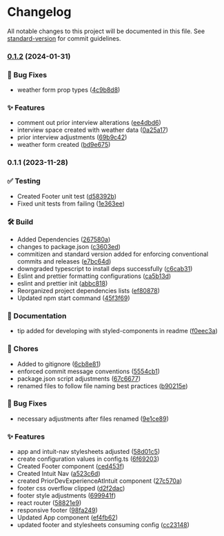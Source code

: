# Changelog

All notable changes to this project will be documented in this file. See [standard-version](https://github.com/conventional-changelog/standard-version) for commit guidelines.

### [0.1.2](https://github.com/matthew9510/craft-front-end/compare/v0.1.1...v0.1.2) (2024-01-31)


### 🐛 Bug Fixes

* weather form prop types ([4c9b8d8](https://github.com/matthew9510/craft-front-end/commit/4c9b8d81ded314428efa2c80b17cea8a6d3d137b))


### ✨ Features

* comment out prior interview alterations ([ee4dbd6](https://github.com/matthew9510/craft-front-end/commit/ee4dbd6d16d9aed5077cb3e71403839587a55527))
* interview space created with weather data ([0a25a17](https://github.com/matthew9510/craft-front-end/commit/0a25a17fa707ac4a40679a1d88aed8a2a1601deb))
* prior interview adjustments ([69b9c42](https://github.com/matthew9510/craft-front-end/commit/69b9c42c31fc425666a22a11e5f495f5101ca335))
* weather form created ([bd9e675](https://github.com/matthew9510/craft-front-end/commit/bd9e675030f0b8b02b66759cba4d8ce2218193d7))

### 0.1.1 (2023-11-28)

### ✅ Testing

- Created Footer unit test ([d58392b](https://github.com/matthew9510/craft-front-end/commit/d58392b52a8262aee7e9e5c5b6ac67afda11cbc1))
- Fixed unit tests from failing ([1e363ee](https://github.com/matthew9510/craft-front-end/commit/1e363ee7fd210078309eb5973ebf008c84604b53))

### 🛠️ Build

- Added Dependencies ([267580a](https://github.com/matthew9510/craft-front-end/commit/267580af77ac407a701eb64e3939ab320e3da2a6))
- changes to package.json ([c3603ed](https://github.com/matthew9510/craft-front-end/commit/c3603edd5d113727ee702832ebf2bb0b3816d1f4))
- commitizen and standard version added for enforcing conventional commits and releases ([e7bc64d](https://github.com/matthew9510/craft-front-end/commit/e7bc64dd24c8d356e8012985692ce53cd1a1a698))
- downgraded typescript to install deps successfully ([c6cab31](https://github.com/matthew9510/craft-front-end/commit/c6cab31d1435d6ddf05c102bff28a2dd01b09896))
- Eslint and prettier formatting configurations ([ca5b13d](https://github.com/matthew9510/craft-front-end/commit/ca5b13dbe8d6b735bb14bc9c777a1e8e28fed1da))
- eslint and prettier init ([abbc818](https://github.com/matthew9510/craft-front-end/commit/abbc818430ba6af40394279fd18c52c0538192c1))
- Reorganized project dependencies lists ([ef80878](https://github.com/matthew9510/craft-front-end/commit/ef8087879d8c0e64696e2b438ee40eb503bbb8c9))
- Updated npm start command ([45f3f69](https://github.com/matthew9510/craft-front-end/commit/45f3f69d1c7a47f602db470cff7ed48ad17c8a0f))

### 📝 Documentation

- tip added for developing with styled-components in readme ([f0eec3a](https://github.com/matthew9510/craft-front-end/commit/f0eec3a49f50c2f4e1e00d834f4ad7fd5e8ff4ef))

### 🚚 Chores

- Added to gitignore ([6cb8e81](https://github.com/matthew9510/craft-front-end/commit/6cb8e812c483ec386dfd81f57a076683f8141e83))
- enforced commit message conventions ([5554cb1](https://github.com/matthew9510/craft-front-end/commit/5554cb1c6ef3ec168f9a288b6b15f3de8c1ca2f4))
- package.json script adjustments ([67c6677](https://github.com/matthew9510/craft-front-end/commit/67c667753750623d992b07689d0a1b05cf1e48b5))
- renamed files to follow file naming best practices ([b90215e](https://github.com/matthew9510/craft-front-end/commit/b90215e8d1495af82be95f5ae7d19fede7d9b498))

### 🐛 Bug Fixes

- necessary adjustments after files renamed ([9e1ce89](https://github.com/matthew9510/craft-front-end/commit/9e1ce89f16c55ad8ddd68cb57c1b73290e92882e))

### ✨ Features

- app and intuit-nav stylesheets adjusted ([58d01c5](https://github.com/matthew9510/craft-front-end/commit/58d01c53fb9b896d3c2b63cf4416bb9f9d1b8272))
- create configuration values in config.ts ([6f69203](https://github.com/matthew9510/craft-front-end/commit/6f6920371f4f55de4f6afed2f3d664745154b882))
- Created Footer component ([ced453f](https://github.com/matthew9510/craft-front-end/commit/ced453fd634be287841c6ff76f2240f2a3ee94be))
- Created Intuit Nav ([a523c6d](https://github.com/matthew9510/craft-front-end/commit/a523c6d6043fee98d5616115bd11b250f4b6cb0d))
- created PriorDevExperienceAtIntuit component ([27c570a](https://github.com/matthew9510/craft-front-end/commit/27c570a2e29c86b74d502d8d4c200da5642fc5a2))
- footer css overflow clipped ([d2f2dac](https://github.com/matthew9510/craft-front-end/commit/d2f2dac69cf0064ad5c7897d56360682bdfc9f29))
- footer style adjustments ([699941f](https://github.com/matthew9510/craft-front-end/commit/699941f9fda1f6410724e95e91601107f0b7e9a4))
- react router ([58821e9](https://github.com/matthew9510/craft-front-end/commit/58821e92a59edcbab8551ace5fbae98387966c06))
- responsive footer ([98fa249](https://github.com/matthew9510/craft-front-end/commit/98fa24995f558e71c26074622305cdd7e3185c84))
- Updated App component ([ef4fb62](https://github.com/matthew9510/craft-front-end/commit/ef4fb62695cab1839697ca507a1903b28adcb22c))
- updated footer and stylesheets consuming config ([cc23148](https://github.com/matthew9510/craft-front-end/commit/cc2314828f0e0c4fded70432477b88acdaa5d333))
